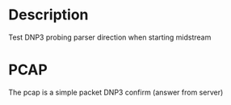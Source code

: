 # Description

Test DNP3 probing parser direction when starting midstream

# PCAP

The pcap is a simple packet DNP3 confirm (answer from server)
